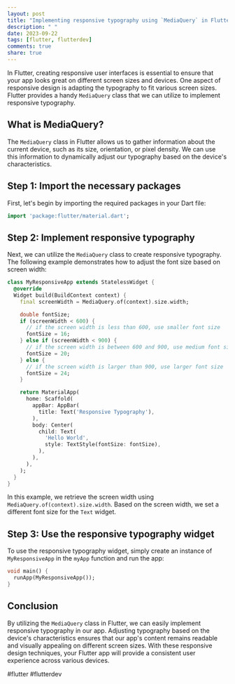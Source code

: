 ```yaml
---
layout: post
title: "Implementing responsive typography using `MediaQuery` in Flutter"
description: " "
date: 2023-09-22
tags: [flutter, flutterdev]
comments: true
share: true
---
```


In Flutter, creating responsive user interfaces is essential to ensure that your app looks great on different screen sizes and devices. One aspect of responsive design is adapting the typography to fit various screen sizes. Flutter provides a handy `MediaQuery` class that we can utilize to implement responsive typography.

## What is MediaQuery?

The `MediaQuery` class in Flutter allows us to gather information about the current device, such as its size, orientation, or pixel density. We can use this information to dynamically adjust our typography based on the device's characteristics.

## Step 1: Import the necessary packages

First, let's begin by importing the required packages in your Dart file:

```dart
import 'package:flutter/material.dart';
```

## Step 2: Implement responsive typography

Next, we can utilize the `MediaQuery` class to create responsive typography. The following example demonstrates how to adjust the font size based on screen width:

```dart
class MyResponsiveApp extends StatelessWidget {
  @override
  Widget build(BuildContext context) {
    final screenWidth = MediaQuery.of(context).size.width;

    double fontSize;
    if (screenWidth < 600) {
      // if the screen width is less than 600, use smaller font size
      fontSize = 16;
    } else if (screenWidth < 900) {
      // if the screen width is between 600 and 900, use medium font size
      fontSize = 20;
    } else {
      // if the screen width is larger than 900, use larger font size
      fontSize = 24;
    }

    return MaterialApp(
      home: Scaffold(
        appBar: AppBar(
          title: Text('Responsive Typography'),
        ),
        body: Center(
          child: Text(
            'Hello World',
            style: TextStyle(fontSize: fontSize),
          ),
        ),
      ),
    );
  }
}
```

In this example, we retrieve the screen width using `MediaQuery.of(context).size.width`. Based on the screen width, we set a different font size for the `Text` widget.

## Step 3: Use the responsive typography widget

To use the responsive typography widget, simply create an instance of `MyResponsiveApp` in the `myApp` function and run the app:

```dart
void main() {
  runApp(MyResponsiveApp());
}
```

## Conclusion

By utilizing the `MediaQuery` class in Flutter, we can easily implement responsive typography in our app. Adjusting typography based on the device's characteristics ensures that our app's content remains readable and visually appealing on different screen sizes. With these responsive design techniques, your Flutter app will provide a consistent user experience across various devices.

#flutter #flutterdev